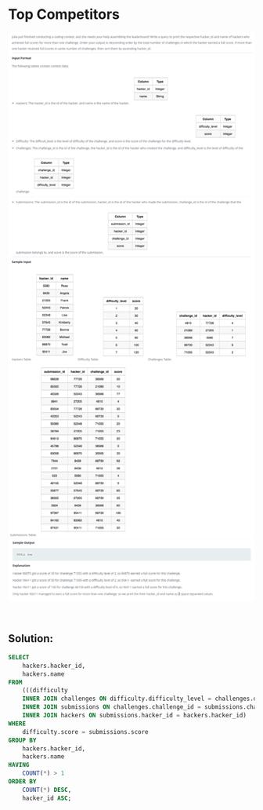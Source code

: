 # Top Competitors

<div id="header" align="center">
  <img src="https://github.com/MartaCasdelg/SQL-HackerRank-Solutions/blob/main/2.%20Intermediate/Images/top_competitors_1.png" />
</div>

<div id="header" align="center">
  <img src="https://github.com/MartaCasdelg/SQL-HackerRank-Solutions/blob/main/2.%20Intermediate/Images/top_competitors_2.png" />
</div>

<div id="header" align="center">
  <img src="https://github.com/MartaCasdelg/SQL-HackerRank-Solutions/blob/main/2.%20Intermediate/Images/top_competitors_3.png" />
</div>

<div id="header" align="center">
  <img src="https://github.com/MartaCasdelg/SQL-HackerRank-Solutions/blob/main/2.%20Intermediate/Images/top_competitors_4.png" />
</div>

&nbsp;

## Solution:

```sql
SELECT
    hackers.hacker_id,
    hackers.name
FROM
    (((difficulty
    INNER JOIN challenges ON difficulty.difficulty_level = challenges.difficulty_level)
    INNER JOIN submissions ON challenges.challenge_id = submissions.challenge_id)
    INNER JOIN hackers ON submissions.hacker_id = hackers.hacker_id)
WHERE
    difficulty.score = submissions.score
GROUP BY
    hackers.hacker_id,
    hackers.name
HAVING
    COUNT(*) > 1
ORDER BY
    COUNT(*) DESC,
    hacker_id ASC;
```